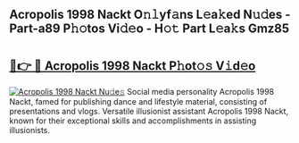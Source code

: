 ## Acropolis 1998 Nackt O𝚗𝚕yf𝚊ns L𝚎a𝚔ed N𝚞𝚍es - Part-a89 P𝚑𝚘tos Vi𝚍𝚎o - H𝚘𝚝 Part L𝚎a𝚔s Gmz85

# <h2><a href="http://kfeem1.oniu.top/?m=Acropolis+1998+Nackt">🔗👉 🔴 Acropolis 1998 Nackt P𝚑ot𝚘𝚜 V𝚒d𝚎o</a></h2>

[![Acropolis 1998 Nackt Nu𝚍e𝚜](https://i.imgur.com/0qMVB7G.gif)](http://kfeem1.oniu.top/?m=Acropolis+1998+Nackt)
Social media personality Acropolis 1998 Nackt, famed for publishing dance and lifestyle material, consisting of presentations and vlogs. Versatile illusionist assistant Acropolis 1998 Nackt, known for their exceptional skills and accomplishments in assisting illusionists.  
